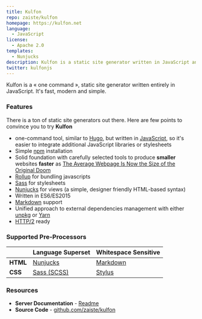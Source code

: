 ```yaml
---
title: Kulfon
repo: zaiste/kulfon
homepage: https://kulfon.net
language:
  - JavaScript
license:
  - Apache 2.0
templates:
  - Nunjucks
description: Kulfon is a static site generator written in JavaScript and inspired by Hugo.
twitter: kulfonjs
---
```


Kulfon is a « one command », static site generator written entirely in JavaScript. It's fast, modern and simple.

### Features

There is a ton of static site generators out there. Here are few points to
convince you to try **Kulfon**

- one-command tool, similar to [Hugo][3], but written in [JavaScript][6], so
  it's easier to integrate additional JavaScript libraries or stylesheets
- Simple [npm][11] installation
- Solid foundation with carefully selected tools to produce **smaller** websites
  **faster** as [The Average Webpage Is Now the Size of the Original Doom][8]
- [Rollup][7] for bundling javascripts
- [Sass][2] for stylesheets
- [Nunjucks][1] for views (a simple, designer friendly HTML-based syntax)
- Written in ES6/ES2015
- [Markdown][15] support
- Unified approach to external dependencies management with either [unpkg][13] or [Yarn][4]
- [HTTP/2][14] ready

### Supported Pre-Processors

|          | Language Superset | Whitespace Sensitive                          |
| -------- | ----------------- | --------------------------------------------- |
| **HTML** | [Nunjucks][1]     | [Markdown][15]                                |
| **CSS**  | [Sass (SCSS)][2]   | [Stylus](http://learnboost.github.io/stylus/) |

### Resources

- **Server Documentation** - [Readme](https://github.com/zaiste/kulfon/blob/master/README.md)
- **Source Code** - [github.com/zaiste/kulfon](https://github.com/zaiste/kulfon/)

[1]: https://mozilla.github.io/nunjucks/
[2]: http://sass-lang.com/
[3]: https://gohugo.io/
[4]: https://yarnpkg.com/
[6]: https://en.wikipedia.org/wiki/JavaScript
[7]: http://rollupjs.org/
[8]: https://www.wired.com/2016/04/average-webpage-now-size-original-doom/
[11]: https://www.npmjs.com/
[13]: https://unpkg.com/#/
[14]: https://en.wikipedia.org/wiki/HTTP/2
[15]: https://en.wikipedia.org/wiki/Markdown
